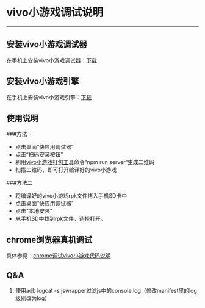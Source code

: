 # vivo小游戏调试说明
---

## 安装vivo小游戏调试器

在手机上安装vivo小游戏调试器：[下载](/kuai-you-xi-jiao-cheng/xia-zai-yu-geng-xin.md)

## 安装vivo小游戏引擎
在手机上安装vivo小游戏引擎：[下载](/kuai-you-xi-jiao-cheng/xia-zai-yu-geng-xin.md)

## 使用说明
###方法一
* 点击桌面“快应用调试器”
* 点击“扫码安装按钮”
* 利用[vivo小游戏打包工具](/kuai-you-xi-jiao-cheng/vivokuai-you-xi-da-bao-gong-ju-shuo-ming.md)命令“npm run server“生成二维码
* 扫描二维码，即可打开编译好的vivo小游戏

###方法二
* 将编译好的vivo小游戏rpk文件拷入手机SD卡中
* 点击桌面“快应用调试器”
* 点击“本地安装”
* 从手机SD中找到rpk文件，选择打开。

## chrome浏览器真机调试
具体参见：[chrome调试vivo小游戏代码说明](/kuai-you-xi-jiao-cheng/chromediao-shi-kuai-you-xi-dai-ma-shuo-ming.md)

## Q&A
1. 使用adb logcat -s jswrapper过滤js中的console.log（修改manifest里的log级别改为log）